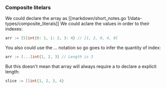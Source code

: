 
### Composite litelars
We could declare the array as [[markdown/short_notes.go 1/data-types/composite_literals]]
We could aclare the values in order to their indexes:
```go
arr := [5]int{0: 1, 1: 2, 3: 4} // [1, 2, 0, 4, 0]
```
You also could use the ... notation so go goes to infer the quantity of index:
```go
arr := [...]int{1, 2, 3} // Length is 3
```
But this doesn't mean that array will always require a to declare a explicit length:
```go
slice := []int{1, 2, 3, 4}
```